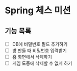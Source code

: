 # Spring 체스 미션

## 기능 목록

- [ ] DB에 비밀번호 필드 추가하기
- [ ] 방 만들 때 비밀번호 입력받기
- [ ] 홈 화면에서 삭제하기
- [ ] 게임 도중에 삭제할 수 없게 하기
